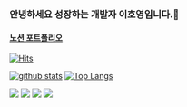 ### 안녕하세요 성장하는 개발자 이호영입니다.👋

#### [노션 포트폴리오](https://bush-wolfsbane-e95.notion.site/cd8996dda50d458fa8e3bc46438e524a)

[![Hits](https://hits.seeyoufarm.com/api/count/incr/badge.svg?url=https%3A%2F%2Fgithub.com%2Ftizm317)](https://hits.seeyoufarm.com)
<!--
**tizm31/tizm317** is a ✨ _special_ ✨ repository because its `README.md` (this file) appears on your GitHub profile.

Here are some ideas to get you started:

- 🔭 I’m currently working on ...
- 🌱 I’m currently learning ...
- 👯 I’m looking to collaborate on ...
- 🤔 I’m looking for help with ...
- 💬 Ask me about ...
- 📫 How to reach me: ...
- 😄 Pronouns: ...
- ⚡ Fun fact: ...
-->

[![github stats](https://github-readme-stats.vercel.app/api?username=tizm317&show_icons=true&hide_border=true)](https://github.com/tizm317)
[![Top Langs](https://github-readme-stats.vercel.app/api/top-langs/?username=tizm317&layout=compact)](https://github.com/tizm317)

<a href="" target="_blank"><img src="https://img.shields.io/badge/Android-3DDC84?style=flat-square&logo=Android&logoColor=white"/></a>
<a href="" target="_blank"><img src="https://img.shields.io/badge/JAVA-007396?style=flat-square&logo=Java&logoColor=white"/></a>
<a href="" target="_blank"><img src="https://img.shields.io/badge/Kotlin-0095D5?style=flat-square&logo=Kotlin&logoColor=white"/></a>
<a href="" target="_blank"><img src="https://img.shields.io/badge/Python-3776AB?style=flat-square&logo=Python&logoColor=white"/></a>

